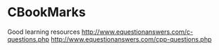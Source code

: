 # CBookMarks
Good learning resources 
http://www.equestionanswers.com/c-questions.php
http://www.equestionanswers.com/cpp-questions.php
